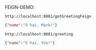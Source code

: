 FEIGN-DEMO:

`http://localhost:8081/getGreetingFeign`

```json
{"name":"O hai, Mark!"}
```

`http://localhost:8081/greeting`

```json
{"name":"O hai, You!"}
```